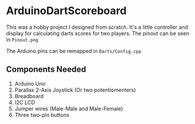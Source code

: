 # ArduinoDartScoreboard

This was a hobby project I designed from scratch. It's a little controller and display for calculating darts scores for two players. The pinout can be seen in `Pinout.png`


The Arduino pins can be remapped in `Darts/Config.cpp`


## Components Needed
1. Arduino Uno
2. Parallax 2-Axis Joystick (Or two potentiomenters)
3. Breadboard
4. I2C LCD
5. Jumper wires (Male-Male and Male-Female)
6. Three two-pin buttons

